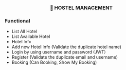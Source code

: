 <h3 align="center">
    🏨 HOSTEL MANAGEMENT
</h3>

### Functional
- List All Hotel 
- List Available Hotel
- Hotel Info
- Add new Hotel Info (Validate the duplicate hotel name)
- Login by using username and password (JWT)
- Register (Validate the duplicate email and username)
- Booking (Can Booking, Show My Booking)
